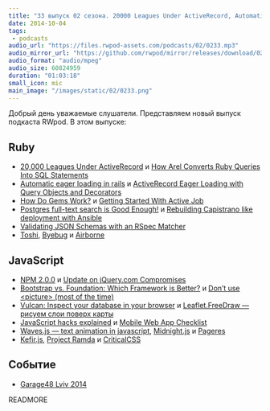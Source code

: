 ```yaml
---
title: "33 выпуск 02 сезона. 20000 Leagues Under ActiveRecord, Automatic eager loading in rails, Toshi, NPM 2.0.0, Waves.js, Kefir.js и прочее"
date: 2014-10-04
tags:
 - podcasts
audio_url: "https://files.rwpod-assets.com/podcasts/02/0233.mp3"
audio_mirror_url: "https://github.com/rwpod/mirror/releases/download/02.33/0233.mp3"
audio_format: "audio/mpeg"
audio_size: 60824959
duration: "01:03:18"
small_icon: mic
main_image: "/images/static/02/0233.png"
---
```


Добрый день уважаемые слушатели. Представляем новый выпуск подкаста RWpod. В этом выпуске:

## Ruby

 - [20,000 Leagues Under ActiveRecord](http://patshaughnessy.net/2014/9/17/20000-leagues-under-activerecord) и [How Arel Converts Ruby Queries Into SQL Statements](http://patshaughnessy.net/2014/9/23/how-arel-converts-ruby-queries-into-sql-statements)
 - [Automatic eager loading in rails](http://blog.salsify.com/engineering/automatic-eager-loading-rails) и [ActiveRecord Eager Loading with Query Objects and Decorators](http://robots.thoughtbot.com/active-record-eager-loading-with-query-objects-and-decorators)
 - [How Do Gems Work?](http://www.justinweiss.com/blog/2014/09/29/how-do-gems-work/) и [Getting Started With Active Job](https://blog.engineyard.com/2014/getting-started-with-active-job)
 - [Postgres full-text search is Good Enough!](http://blog.lostpropertyhq.com/postgres-full-text-search-is-good-enough/) и [Rebuilding Capistrano like deployment with Ansible](http://blog.versioneye.com/2014/09/24/rebuilding-capistrano-like-deployment-with-ansible/)
 - [Validating JSON Schemas with an RSpec Matcher](http://robots.thoughtbot.com/validating-json-schemas-with-an-rspec-matcher)
 - [Toshi](https://toshi.io/), [Byebug](https://github.com/deivid-rodriguez/byebug) и [Airborne](https://github.com/brooklynDev/airborne)

## JavaScript

 - [NPM 2.0.0](http://blog.npmjs.org/post/98131109725/npm-2-0-0) и [Update on jQuery.com Compromises](http://blog.jquery.com/2014/09/24/update-on-jquery-com-compromises/)
 - [Bootstrap vs. Foundation: Which Framework is Better?](http://bootstrapbay.com/blog/bootstrap-vs-foundation/) и [Don’t use &lt;picture&gt; (most of the time)](http://blog.cloudfour.com/dont-use-picture-most-of-the-time/)
 - [Vulcan: Inspect your database in your browser](https://www.firebase.com/blog/2014-09-30-vulcan.html) и [Leaflet.FreeDraw — рисуем слои поверх карты](http://freedraw.herokuapp.com/)
 - [JavaScript hacks explained](http://blog.mdnbar.com/javascript-common-tricks) и [Mobile Web App Checklist](http://www.luster.io/blog/9-29-14-mobile-web-checklist.html)
 - [Waves.js — text animation in javascript](http://mateogianolio.github.io/waves-js/), [Midnight.js](http://aerolab.github.io/midnight.js/) и [Pageres](https://github.com/sindresorhus/pageres)
 - [Kefir.js](http://pozadi.github.io/kefir/), [Project Ramda](http://ramdajs.com/) и [CriticalCSS](https://github.com/filamentgroup/criticalCSS)

## Событие

 - [Garage48 Lviv 2014](http://garage48.org/lviv)


READMORE


